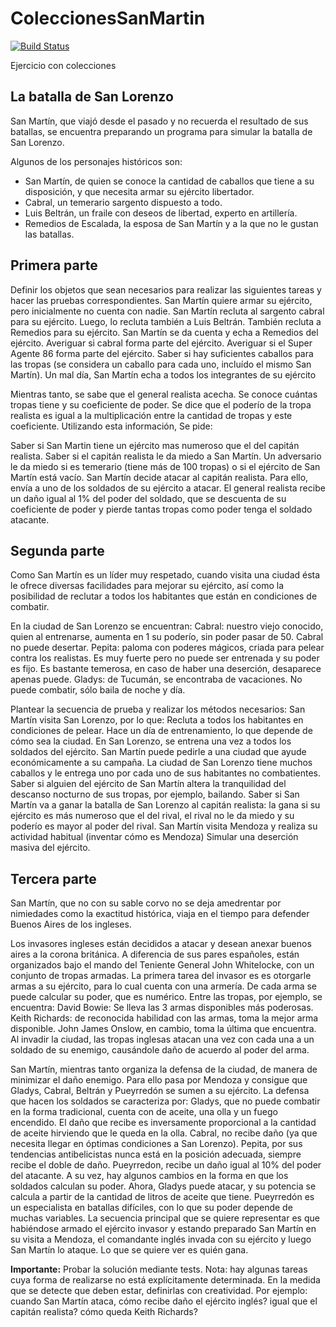 # ColeccionesSanMartin
 
[![Build Status](https://travis-ci.org/wollok/ColeccionesSanMartin.svg?branch=master)](https://travis-ci.org/wollok/ColeccionesSanMartin)

Ejercicio con colecciones

## La batalla de San Lorenzo

San Martín, que viajó desde el pasado y no recuerda el resultado de sus batallas, se encuentra preparando un programa para simular la batalla de San Lorenzo. 


Algunos de los personajes históricos son:
- San Martín, de quien se conoce la cantidad de caballos que tiene a su disposición, y que necesita armar su ejército libertador. 
- Cabral, un temerario sargento dispuesto a todo. 
- Luis Beltrán, un fraile con deseos de libertad, experto en artillería.
- Remedios de Escalada, la esposa de San Martín y a la que no le gustan las batallas. 

## Primera parte
Definir los objetos que sean necesarios para realizar las siguientes tareas y hacer las pruebas correspondientes. 
San Martín quiere armar su ejército, pero inicialmente no cuenta con nadie. 
San Martín recluta al sargento cabral para su ejército.
Luego, lo recluta también a Luis Beltrán. 
También recluta a Remedios para su ejército.
San Martín se da cuenta y echa a Remedios del ejército. 
Averiguar si cabral forma parte del ejército.
Averiguar si el Super Agente 86 forma parte del ejército.
Saber si hay suficientes caballos para las tropas (se considera un caballo para cada uno, incluído el mismo San Martín).
Un mal día, San Martín echa a todos los integrantes de su ejército

Mientras tanto, se sabe que el general realista acecha. Se conoce cuántas tropas tiene y su coeficiente de poder. Se dice que el poderío de la tropa realista es igual a la multiplicación entre la cantidad de tropas y este coeficiente. 
Utilizando esta información, Se pide:

Saber si San Martin tiene un ejército mas numeroso que el del capitán realista.
Saber si el capitán realista le da miedo a San Martín. Un adversario le da miedo si es temerario (tiene más de 100 tropas) o si el ejército de San Martín está vacío.
San Martín decide atacar al capitán realista. Para ello, envía a uno de los soldados de su ejército a atacar. El general realista recibe un daño igual al 1% del poder del soldado, que se descuenta de su coeficiente de poder y pierde tantas tropas como poder tenga el soldado atacante. 


## Segunda parte

Como San Martín es un líder muy respetado, cuando visita una ciudad ésta le ofrece diversas facilidades para mejorar su ejército, así como la posibilidad de reclutar a todos los habitantes que están en condiciones de combatir.

En la ciudad de San Lorenzo se encuentran:
Cabral: nuestro viejo conocido, quien al entrenarse, aumenta en 1 su poderío, sin poder pasar de 50. Cabral no puede desertar.
Pepita: paloma con poderes mágicos, criada para pelear contra los realistas. Es muy fuerte pero no puede ser entrenada y su poder es fijo. Es bastante temerosa, en caso de haber una deserción, desaparece apenas puede.
Gladys: de Tucumán, se encontraba de vacaciones. No puede combatir, sólo baila de noche y día.

Plantear la secuencia de prueba y realizar los métodos necesarios: 
San Martín visita San Lorenzo, por lo que:
Recluta a todos los habitantes en condiciones de pelear. 
Hace un día de entrenamiento, lo que depende de cómo sea la ciudad. En San Lorenzo, se entrena una vez a todos los soldados del ejército. 
San Martín puede pedirle a una ciudad que ayude económicamente a su campaña. La ciudad de San Lorenzo tiene muchos caballos y le entrega uno por cada uno de sus habitantes no combatientes. 
Saber si alguien del ejército de San Martín altera la tranquilidad del descanso nocturno de sus tropas, por ejemplo, bailando. 
Saber si San Martín va a ganar la batalla de San Lorenzo al capitán realista: la gana si su ejército es más numeroso que el del rival, el rival no le da miedo y su poderío es mayor al poder del rival.
San Martín visita Mendoza y realiza su actividad habitual (inventar cómo es Mendoza)
Simular una deserción masiva del ejército.


## Tercera parte

San Martín, que no con su sable corvo no se deja amedrentar por nimiedades como la exactitud histórica, viaja en el tiempo para defender Buenos Aires de los ingleses.

Los invasores ingleses están decididos a atacar y desean anexar buenos aires a la corona británica. A diferencia de sus pares españoles, están organizados bajo el mando del Teniente General John Whitelocke, con un conjunto de tropas armadas. 
La primera tarea del invasor es es otorgarle armas a su ejército, para lo cual cuenta con una armería. De cada arma se puede calcular su poder, que es numérico.
Entre las tropas, por ejemplo, se encuentra:
David Bowie: Se lleva las 3 armas disponibles más poderosas.
Keith Richards: de reconocida habilidad con las armas, toma la mejor arma disponible.
John James Onslow, en cambio, toma la última que encuentra.
Al invadir la ciudad, las tropas inglesas atacan una vez con cada una a un soldado de su enemigo, causándole daño de acuerdo al poder del arma. 

San Martín, mientras tanto organiza la defensa de la ciudad, de manera de minimizar el daño enemigo. Para ello pasa por Mendoza y consigue que Gladys, Cabral, Beltrán y Pueyrredón se sumen a su ejército. 
La defensa que hacen los soldados se caracteriza por:
Gladys, que no puede combatir en la forma tradicional, cuenta con de aceite, una olla y un fuego encendido. El daño que recibe es inversamente proporcional a la cantidad de aceite hirviendo que le queda en la olla. 
Cabral, no recibe daño (ya que necesita llegar en óptimas condiciones a San Lorenzo). 
Pepita, por sus tendencias antibelicistas nunca está en la posición adecuada, siempre recibe el doble de daño.
Pueyrredon, recibe un daño igual al 10% del poder del atacante.
A su vez, hay algunos cambios en la forma en que los soldados calculan su poder.
Ahora, Gladys puede atacar, y su potencia se calcula a partir de la cantidad de litros de aceite que tiene.
Pueyrredón es un especialista en batallas difíciles, con lo que su poder depende de muchas variables.
La secuencia principal que se quiere representar es que habiéndose armado el ejército invasor y estando preparado San Martín en su visita a Mendoza, el comandante inglés invada con su ejército y luego San Martín lo ataque. Lo que se quiere ver es quién gana.

**Importante:** Probar la solución mediante tests. 
Nota: hay algunas tareas cuya forma de realizarse no está explícitamente determinada. En la medida que se detecte que deben estar, definirlas con creatividad. Por ejemplo: cuando San Martín ataca, cómo recibe daño el ejército inglés? igual que el capitán realista? cómo queda Keith Richards?
